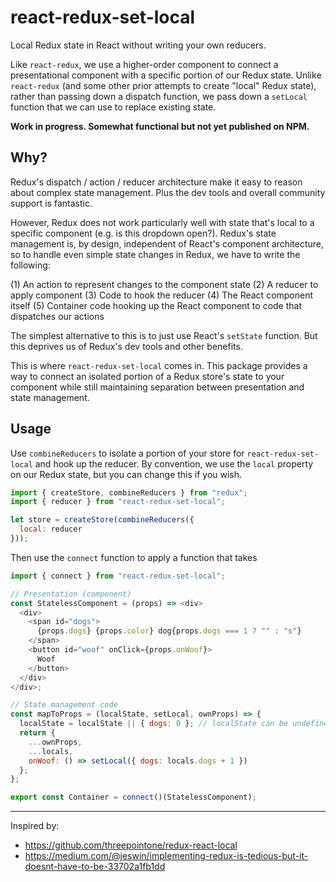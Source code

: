 react-redux-set-local
=====================
Local Redux state in React without writing your own reducers.

Like `react-redux`, we use a higher-order component to connect a
presentational component with a specific portion of our Redux state.
Unlike `react-redux` (and some other prior attempts to create "local"
Redux state), rather than passing down a dispatch function, we pass down
a `setLocal` function that we can use to replace existing state.

**Work in progress. Somewhat functional but not yet published on NPM.**

Why?
----
Redux's dispatch / action / reducer architecture make it easy to reason
about complex state management. Plus the dev tools and overall community
support is fantastic.

However, Redux does not work particularly well with state that's local to a
specific component (e.g. is this dropdown open?). Redux's state management is,
by design, independent of React's component architecture, so to handle even
simple state changes in Redux, we have to write the following:

(1) An action to represent changes to the component state
(2) A reducer to apply component
(3) Code to hook the reducer
(4) The React component itself
(5) Container code hooking up the React component to code that dispatches
    our actions

The simplest alternative to this is to just use React's `setState`
function. But this deprives us of Redux's dev tools and other benefits.

This is where `react-redux-set-local` comes in. This package provides a
way to connect an isolated portion of a Redux store's state to your component
while still maintaining separation between presentation and state management.


Usage
-----

Use `combineReducers` to isolate a portion of your store for
`react-redux-set-local` and hook up the reducer.  By convention, we use the
`local` property on our Redux state, but you can change this if you wish.

```js
import { createStore, combineReducers } from "redux";
import { reducer } from "react-redux-set-local";

let store = createStore(combineReducers({
  local: reducer
}));
```

Then use the `connect` function to apply a function that takes

```js
import { connect } from "react-redux-set-local";

// Presentation (component)
const StatelessComponent = (props) => <div>
  <div>
    <span id="dogs">
      {props.dogs} {props.color} dog{props.dogs === 1 ? "" : "s"}
    </span>
    <button id="woof" onClick={props.onWoof}>
      Woof
    </button>
  </div>
</div>;

// State management code
const mapToProps = (localState, setLocal, ownProps) => {
  localState = localState || { dogs: 0 }; // localState can be undefined
  return {
    ...ownProps,
    ...locals,
    onWoof: () => setLocal({ dogs: locals.dogs + 1 })
  };
};

export const Container = connect()(StatelessComponent);
```

----

Inspired by:
* https://github.com/threepointone/redux-react-local
* https://medium.com/@jeswin/implementing-redux-is-tedious-but-it-doesnt-have-to-be-33702a1fb1dd